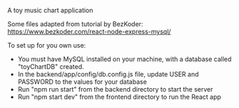 A toy music chart application

Some files adapted from tutorial by BezKoder: https://www.bezkoder.com/react-node-express-mysql/

To set up for you own use:
* You must have MySQL installed on your machine, with a database called "toyChartDB" created.
* In the backend/app/config/db.config.js file, update USER and PASSWORD to the values for your database
* Run "npm run start" from the backend directory to start the server
* Run "npm start dev" from the frontend directory to run the React app
